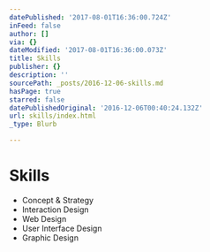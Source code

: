 ```yaml
---
datePublished: '2017-08-01T16:36:00.724Z'
inFeed: false
author: []
via: {}
dateModified: '2017-08-01T16:36:00.073Z'
title: Skills
publisher: {}
description: ''
sourcePath: _posts/2016-12-06-skills.md
hasPage: true
starred: false
datePublishedOriginal: '2016-12-06T00:40:24.132Z'
url: skills/index.html
_type: Blurb

---
```

# Skills

* Concept & Strategy
* Interaction Design
* Web Design
* User Interface Design
* Graphic Design